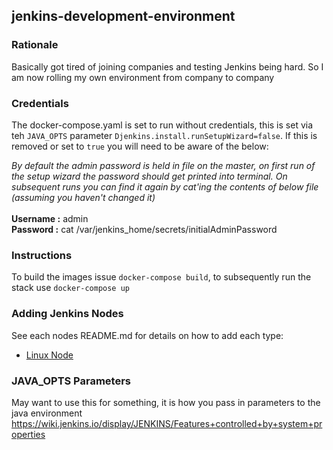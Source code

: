 ## jenkins-development-environment

### Rationale
Basically got tired of joining companies and testing Jenkins being hard. So I am now rolling my own environment from company to company

### Credentials
The docker-compose.yaml is set to run without credentials, this is set via teh `JAVA_OPTS` parameter `Djenkins.install.runSetupWizard=false`. If this is removed or set to `true` you will need to be aware of the below:

_By default the admin password is held in file on the master, on first run of the setup wizard the password should get printed into terminal. On subsequent runs you can find it again by cat'ing the contents of below file (assuming you haven't changed it)_<br /><br />
**Username :** admin<br />
**Password :** cat /var/jenkins_home/secrets/initialAdminPassword<br />

### Instructions
To build the images issue `docker-compose build`, to subsequently run the stack use `docker-compose up`

### Adding Jenkins Nodes
See each nodes README.md for details on how to add each type:<br />
* [Linux Node](./jenkins-node-linux/README.md)

### JAVA_OPTS Parameters
May want to use this for something, it is how you pass in parameters to the java environment<br />
https://wiki.jenkins.io/display/JENKINS/Features+controlled+by+system+properties